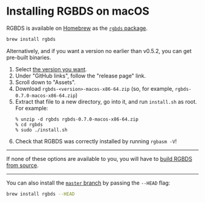 
# Installing RGBDS on macOS

RGBDS is available on [Homebrew](https://brew.sh) as the [`rgbds` package](https://formulae.brew.sh/formula/rgbds).

```bash
brew install rgbds
```

Alternatively, and if you want a version no earlier than v0.5.2, you can get pre-built binaries.

1. Select [the version you want](/docs/).
2. Under "GitHub links", follow the "release page" link.
3. Scroll down to "Assets".
4. Download `rgbds-<version>-macos-x86-64.zip` (so, for example, `rgbds-0.7.0-macos-x86-64.zip`)
5. Extract that file to a new directory, go into it, and run `install.sh` as root. For example:
   ```console
   % unzip -d rgbds rgbds-0.7.0-macos-x86-64.zip
   % cd rgbds
   % sudo ./install.sh
   ```
6. Check that RGBDS was correctly installed by running `rgbasm -V`!

---

If none of these options are available to you, you will have to [build RGBDS from source](source).

---

You can also install the [`master` branch](/docs/master) by passing the `--HEAD` flag:

```bash
brew install rgbds --HEAD
```
